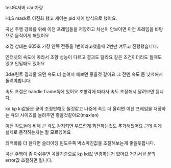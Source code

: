 test6:서버 car:차량

HLS mask로 이진화 했고 제어는 pid 제어 방식으로 했어요.

곡선 주행 강화를 위해 이전 프레임들을 저장하고 차선이 안보이면 이전 프레임을 바탕으로 움직이게 해뒀어요

조명 상태는 605호 가장 안쪽 전등을 1번이라고했을때 2번만 켜두고 진행했습니다.

인터넷의 속도에 따라서 조향 성능이 다르고 결과도 달라요 같은 조건이더라도 될때도 있고 안될때도 있어요

3d프린트 결과물 오면 속도 더 높여서 해보면 좋을것 같아요 그 전엔 속도 좀 낮게해서 돌려야합니다.

속도 조절은 handle frame쪽에 있어요 조향각에 따라서 속도 조정해서 달려보면 됩니다.

kd kp ki값들은 굳이 조정안해도 될것같고 나중에 속도 더 올리면 이전 프레임을 저장하는 큐의 사이즈를 늘려주면 좋을것같아요(maxlen)

이전 각도들에 비해 큰 각도 감지되면 부드럽게 회전하는것도 추가해뒀어요 근데 이게 실제로 동작하는지는 잘 모르겠어요

최적화를 더 한다면 슬라이딩 윈도우쪽 박스마진값을 조절해보는게 좋을듯합니다.

곡선 주행이 좀 아쉬우면 곡률기준으로 kp kd값 변경하는거 있어요 거기서 if 문의 error값 조절하면 됩니다.

